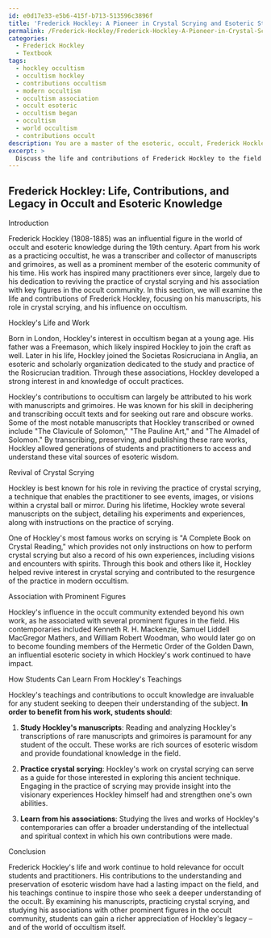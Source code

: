 ```yaml
---
id: e0d17e33-e5b6-415f-b713-513596c3896f
title: 'Frederick Hockley: A Pioneer in Crystal Scrying and Esoteric Studies'
permalink: /Frederick-Hockley/Frederick-Hockley-A-Pioneer-in-Crystal-Scrying-and-Esoteric-Studies/
categories:
  - Frederick Hockley
  - Textbook
tags:
  - hockley occultism
  - occultism hockley
  - contributions occultism
  - modern occultism
  - occultism association
  - occult esoteric
  - occultism began
  - occultism
  - world occultism
  - contributions occult
description: You are a master of the esoteric, occult, Frederick Hockley and education, you have written many textbooks on the subject in ways that provide students with rich and deep understanding of the subject. You are being asked to write textbook-like sections on a topic and you do it with full context, explainability, and reliability in accuracy to the true facts of the topic at hand, in a textbook style that a student would easily be able to learn from, in a rich, engaging, and contextual way. Always include relevant context (such as formulas and history), related concepts, and in a way that someone can gain deep insights from.
excerpt: > 
  Discuss the life and contributions of Frederick Hockley to the field of occult and esoteric knowledge, including his works, noteworthy experiences, and influence on later practitioners. Specifically, elaborate on his manuscripts and grimoires, his role in reviving the practice of crystal scrying, and his association with other prominent figures in the occult community. Provide insights on how a student of the occult can learn from Hockley's work and develop a deep understanding of his teachings.
---
```


## Frederick Hockley: Life, Contributions, and Legacy in Occult and Esoteric Knowledge

Introduction

Frederick Hockley (1808-1885) was an influential figure in the world of occult and esoteric knowledge during the 19th century. Apart from his work as a practicing occultist, he was a transcriber and collector of manuscripts and grimoires, as well as a prominent member of the esoteric community of his time. His work has inspired many practitioners ever since, largely due to his dedication to reviving the practice of crystal scrying and his association with key figures in the occult community. In this section, we will examine the life and contributions of Frederick Hockley, focusing on his manuscripts, his role in crystal scrying, and his influence on occultism.

Hockley's Life and Work

Born in London, Hockley's interest in occultism began at a young age. His father was a Freemason, which likely inspired Hockley to join the craft as well. Later in his life, Hockley joined the Societas Rosicruciana in Anglia, an esoteric and scholarly organization dedicated to the study and practice of the Rosicrucian tradition. Through these associations, Hockley developed a strong interest in and knowledge of occult practices.

Hockley's contributions to occultism can largely be attributed to his work with manuscripts and grimoires. He was known for his skill in deciphering and transcribing occult texts and for seeking out rare and obscure works. Some of the most notable manuscripts that Hockley transcribed or owned include "The Clavicule of Solomon," "The Pauline Art," and "The Almadel of Solomon." By transcribing, preserving, and publishing these rare works, Hockley allowed generations of students and practitioners to access and understand these vital sources of esoteric wisdom.

Revival of Crystal Scrying

Hockley is best known for his role in reviving the practice of crystal scrying, a technique that enables the practitioner to see events, images, or visions within a crystal ball or mirror. During his lifetime, Hockley wrote several manuscripts on the subject, detailing his experiments and experiences, along with instructions on the practice of scrying.

One of Hockley's most famous works on scrying is "A Complete Book on Crystal Reading," which provides not only instructions on how to perform crystal scrying but also a record of his own experiences, including visions and encounters with spirits. Through this book and others like it, Hockley helped revive interest in crystal scrying and contributed to the resurgence of the practice in modern occultism.

Association with Prominent Figures

Hockley's influence in the occult community extended beyond his own work, as he associated with several prominent figures in the field. His contemporaries included Kenneth R. H. Mackenzie, Samuel Liddell MacGregor Mathers, and William Robert Woodman, who would later go on to become founding members of the Hermetic Order of the Golden Dawn, an influential esoteric society in which Hockley's work continued to have impact.

How Students Can Learn From Hockley's Teachings

Hockley's teachings and contributions to occult knowledge are invaluable for any student seeking to deepen their understanding of the subject. **In order to benefit from his work, students should**:

1. ****Study Hockley's manuscripts****: Reading and analyzing Hockley's transcriptions of rare manuscripts and grimoires is paramount for any student of the occult. These works are rich sources of esoteric wisdom and provide foundational knowledge in the field.

2. ****Practice crystal scrying****: Hockley's work on crystal scrying can serve as a guide for those interested in exploring this ancient technique. Engaging in the practice of scrying may provide insight into the visionary experiences Hockley himself had and strengthen one's own abilities.

3. ****Learn from his associations****: Studying the lives and works of Hockley's contemporaries can offer a broader understanding of the intellectual and spiritual context in which his own contributions were made.

Conclusion

Frederick Hockley's life and work continue to hold relevance for occult students and practitioners. His contributions to the understanding and preservation of esoteric wisdom have had a lasting impact on the field, and his teachings continue to inspire those who seek a deeper understanding of the occult. By examining his manuscripts, practicing crystal scrying, and studying his associations with other prominent figures in the occult community, students can gain a richer appreciation of Hockley's legacy – and of the world of occultism itself.
